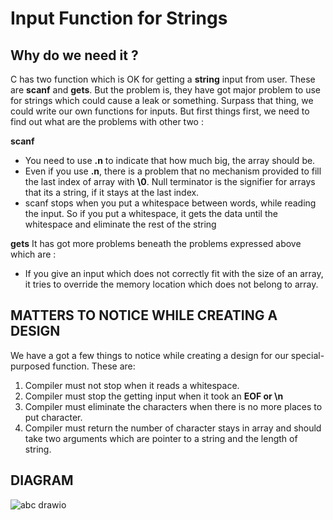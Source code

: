 # Input Function for Strings

## Why do we need it ?
C has two function which is OK for getting a **string** input from user. These are __scanf__ and __gets__. But the problem is, they have got major problem to use for strings which could cause a leak or something.
Surpass that thing, we could write our own functions for inputs. But first things first, we need to find out what are the problems with other two : 

__scanf__
- You need to use **.n** to indicate that how much big, the array should be.
- Even if you use **.n**, there is a problem that no mechanism provided to fill the last index of array with __\0__. Null terminator is the signifier for arrays that its a string, if it stays at the last index.
- scanf stops when you put a whitespace between words, while reading the input. So if you put a whitespace, it gets the data until the whitespace and eliminate the rest of the string

__gets__
It has got more problems beneath the problems expressed above which are :
- If you give an input which does not correctly fit with the size of an array, it tries to override the memory location which does not belong to array.

## MATTERS TO NOTICE WHILE CREATING A DESIGN 
We have a got a few things to notice while creating a design for our special-purposed function. These are:

1) Compiler must not stop when it reads a whitespace.
2) Compiler must stop the getting input when it took an __EOF or \n__
3) Compiler must eliminate the characters when there is no more places to put character.
4) Compiler must return the number of character stays in array and should take two arguments which are pointer to a string and the length of string.

## DIAGRAM 
![abc drawio](https://user-images.githubusercontent.com/89015461/192794897-5a321524-d16d-40f7-897d-99914582d265.png)
